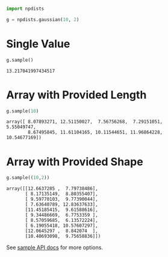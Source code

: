 ```python
import npdists
```


```python
g = npdists.gaussian(10, 2)
```

# Single Value


```python
g.sample()
```




    13.217041997434517



# Array with Provided Length


```python
g.sample(10)
```




    array([ 8.07893271, 12.51150027,  7.56756268,  7.29151051,  5.55049747,
            8.67495845, 11.61104165, 10.11544651, 11.96864228, 10.54677169])



# Array with Provided Shape


```python
g.sample((10,2))
```




    array([[12.6637285 ,  7.79738486],
           [ 8.17135149,  8.80355407],
           [ 9.59770103,  9.77390044],
           [ 7.63640789, 12.83637633],
           [11.45185415,  9.61588616],
           [ 9.34486669,  6.7753359 ],
           [ 8.57059685,  6.13572224],
           [ 6.19055418, 10.57607297],
           [12.0645297 ,  8.842074  ],
           [10.40693098,  9.75658836]])



See [sample API docs](../api/BaseDistribution.sample.md) for more options.
